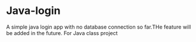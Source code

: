 # Java-login
 A simple java login app with no database connection so far.THe feature will be added in the future.
 For Java class project
